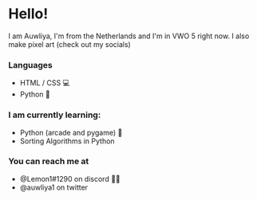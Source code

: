 # Hello!
I am Auwliya, I'm from the Netherlands and I'm in VWO 5 right now. I also make pixel art (check out my socials)

### Languages
* HTML / CSS 💻
* Python 🐍

### I am currently learning:
* Python (arcade and pygame) 🐍
* Sorting Algorithms in Python

### You can reach me at
* @Lemon1#1290 on discord 🍋🍊
* @auwliya1 on twitter
